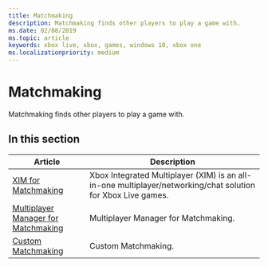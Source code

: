 ```yaml
---
title: Matchmaking
description: Matchmaking finds other players to play a game with.
ms.date: 02/08/2019
ms.topic: article
keywords: xbox live, xbox, games, windows 10, xbox one
ms.localizationpriority: medium
---
```

# Matchmaking

Matchmaking finds other players to play a game with.


## In this section

| Article | Description |
|---------|-------------|
| [XIM for Matchmaking](../../../multiplayer/xbox-integrated-multiplayer.md) | Xbox Integrated Multiplayer (XIM) is an all-in-one multiplayer/networking/chat solution for Xbox Live games. |
| [Multiplayer Manager for Matchmaking](manager/index.md) | Multiplayer Manager for Matchmaking. |
| [Custom Matchmaking](custom/index.md) | Custom Matchmaking. |
